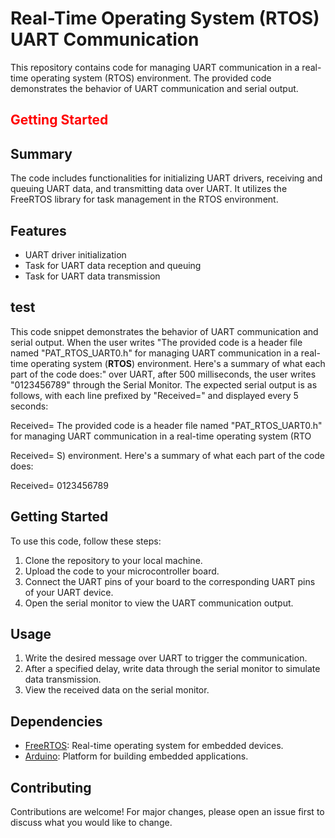 
# Real-Time Operating System (RTOS) UART Communication

This repository contains code for managing UART communication in a real-time operating system (RTOS) environment. The provided code demonstrates the behavior of UART communication and serial output.
## <font color="red">Getting Started</font>

## Summary

The code includes functionalities for initializing UART drivers, receiving and queuing UART data, and transmitting data over UART. It utilizes the FreeRTOS library for task management in the RTOS environment.

## Features

- UART driver initialization
- Task for UART data reception and queuing
- Task for UART data transmission

## test

This code snippet demonstrates the behavior of UART communication and serial output. When the user writes "The provided code is a header file named "PAT_RTOS_UART0.h" for managing UART communication in a real-time operating system (**RTOS**) environment. Here's a summary of what each part of the code does:" over UART, after 500 milliseconds, the user writes "0123456789" through the Serial Monitor. The expected serial output is as follows, with each line prefixed by "Received=" and displayed every 5 seconds:

Received= The provided code is a header file named "PAT_RTOS_UART0.h" for managing UART communication in a real-time operating system (RTO

Received= S) environment. Here's a summary of what each part of the code does:

Received= 0123456789


## Getting Started

To use this code, follow these steps:

1. Clone the repository to your local machine.
2. Upload the code to your microcontroller board.
3. Connect the UART pins of your board to the corresponding UART pins of your UART device.
4. Open the serial monitor to view the UART communication output.

## Usage

1. Write the desired message over UART to trigger the communication.
2. After a specified delay, write data through the serial monitor to simulate data transmission.
3. View the received data on the serial monitor.

## Dependencies

- [FreeRTOS](https://www.freertos.org/): Real-time operating system for embedded devices.
- [Arduino](https://www.arduino.cc/): Platform for building embedded applications.

## Contributing

Contributions are welcome! For major changes, please open an issue first to discuss what you would like to change.

